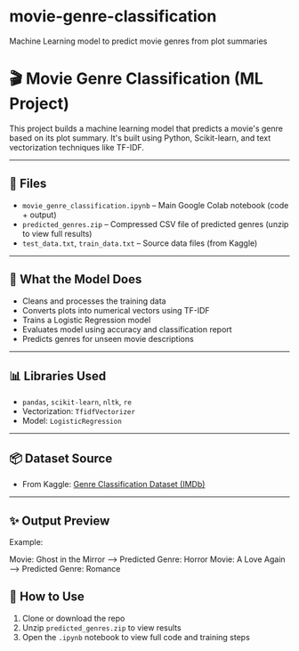 # movie-genre-classification
Machine Learning  model to predict movie genres from plot summaries

# 🎬 Movie Genre Classification (ML Project)

This project builds a machine learning model that predicts a movie's genre based on its plot summary. It's built using Python, Scikit-learn, and text vectorization techniques like TF-IDF.

---

## 📂 Files

- `movie_genre_classification.ipynb` – Main Google Colab notebook (code + output)
- `predicted_genres.zip` – Compressed CSV file of predicted genres (unzip to view full results)
- `test_data.txt`, `train_data.txt` – Source data files (from Kaggle)

---

## 🧠 What the Model Does

- Cleans and processes the training data
- Converts plots into numerical vectors using TF-IDF
- Trains a Logistic Regression model
- Evaluates model using accuracy and classification report
- Predicts genres for unseen movie descriptions

---

## 📊 Libraries Used

- `pandas`, `scikit-learn`, `nltk`, `re`
- Vectorization: `TfidfVectorizer`
- Model: `LogisticRegression`

---

## 📦 Dataset Source

- From Kaggle: [Genre Classification Dataset (IMDb)](https://www.kaggle.com/datasets/hijest/genre-classification-dataset-imdb)

---

## ✨ Output Preview

Example:

Movie: Ghost in the Mirror --> Predicted Genre: Horror
Movie: A Love Again --> Predicted Genre: Romance


## 🧳 How to Use

1. Clone or download the repo
2. Unzip `predicted_genres.zip` to view results
3. Open the `.ipynb` notebook to view full code and training steps
